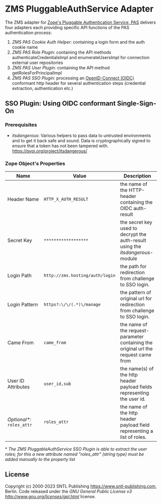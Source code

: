 # ZMS PluggableAuthService Adapter
The ZMS adapter for [Zope's Pluggable Authentication Service, PAS](https://github.com/zopefoundation/Products.PluggableAuthService) delivers four adapters each providing specific API functions of the  PAS authentication process:
1. *ZMS PAS Cookie Auth Helper*: containing a login form and the auth cookie name
2. *ZMS PAS Role Plugin*: containing the API methods authenticateCredentialsImpl and enumerateUsersImpl for connection external user repositories
3. *ZMS PAS User Plugin*: containing the API method getRolesForPrincipalImpl
3. *ZMS PAS SSO Plugin*: processing an [OpenID-Connect (OIDC)](https://en.wikipedia.org/wiki/OpenID#OpenID_Connect_(OIDC)) conformant http header for several authentication steps (credential extraction, authentication etc.)


## SSO Plugin: Using OIDC conformant Single-Sign-On

### Prerequisites
* *itsdangerous*: Various helpers to pass data to untrusted environments and to get it back safe and sound. Data is cryptographically signed to ensure that a token has not been tampered with.
   https://pypi.org/project/itsdangerous/

### Zope Object's Properties
Name | Value | Description
--- | --- | ---
Header&nbsp;Name | `HTTP_X_AUTH_RESULT` | the name of the HTTP-header containing the OIDC auth-result
Secret&nbsp;Key | `******************` | the secret key used to decrypt the auth-result using the _itsdangerous_-module
Login&nbsp;Path | `http://zms.hosting/auth/login` | the path for redirection from challenge to SSO login.
Login&nbsp;Pattern | `https?:\/\/(.*)\/manage` | the pattern of original url for redirection from challenge to SSO login.
Came&nbsp;From | `came_from` | the name of the request-parameter containing the original url the request came from
User&nbsp;ID Attributes | `user_id,sub` | the name(s) of the http header payload fields representing the user id. 
*Optional\*:* `roles_attr` | `roles_attr` | the name of the http header payload field representing a list of roles. 

 \* *The ZMS PluggableAuthService SSO Plugin is able to extract the user roles; for this a new attribute named "roles_attr" (string type) must be added manually to the property list*

## License
Copyright (c) 2000-2023 SNTL Publishing <https://www.sntl-publishing.com>, Berlin. 
Code released under the _GNU General Public License v3 <http://www.gnu.org/licenses/gpl.html>_ license.
